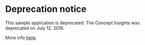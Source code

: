 # Deprecation notice
This sample application is deprecated. The Concept Insights was deprecated on July 12, 2016.

More info [here](https://www.ibm.com/watson/developercloud/concept-insights.html).
